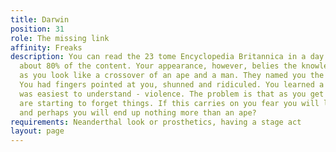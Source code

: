 ```yaml
---
title: Darwin
position: 31
role: The missing link
affinity: Freaks
description: You can read the 23 tome Encyclopedia Britannica in a day and remember
  about 80% of the content. Your appearance, however, belies the knowledge within
  as you look like a crossover of an ape and a man. They named you the missing link.
  You had fingers pointed at you, shunned and ridiculed. You learned a response that
  was easiest to understand - violence. The problem is that as you get violent, you
  are starting to forget things. If this carries on you fear you will lose your brains
  and perhaps you will end up nothing more than an ape?
requirements: Neanderthal look or prosthetics, having a stage act
layout: page
---
```


